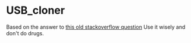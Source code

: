 # USB_cloner

Based on the answer to [this old stackoverflow question](https://stackoverflow.com/questions/34979009/hidden-script-to-copy-content-of-usb)
Use it wisely and don't do drugs.
